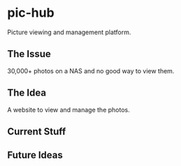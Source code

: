 # pic-hub
Picture viewing and management platform.

## The Issue
30,000+ photos on a NAS and no good way to view them.

## The Idea
A website to view and manage the photos.

## Current Stuff


## Future Ideas
